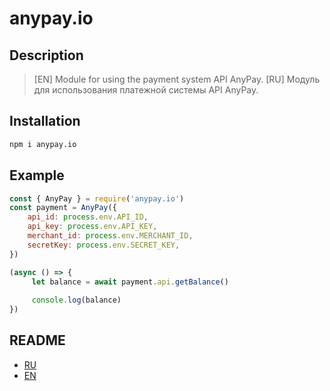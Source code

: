 # anypay.io

## Description

>[EN] Module for using the payment system API AnyPay.
>[RU] Модуль для использования платежной системы API AnyPay.

## Installation

```bash
npm i anypay.io
```

## Example

```js
const { AnyPay } = require('anypay.io')
const payment = AnyPay({
    api_id: process.env.API_ID,
    api_key: process.env.API_KEY,
    merchant_id: process.env.MERCHANT_ID,
    secretKey: process.env.SECRET_KEY,
})

(async () => {
     let balance = await payment.api.getBalance()
    
     console.log(balance)
})
```

## README

* [RU](docs/ru)
* [EN](docs/en)
